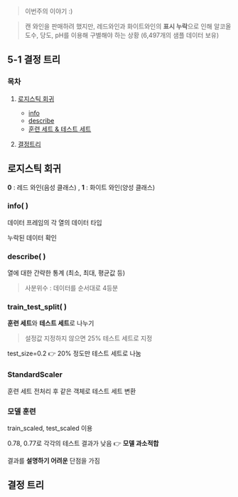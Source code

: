 > 이번주의 이야기 :)

>캔 와인을 판매하려 했지만, 레드와인과 화이트와인의  **표시 누락**으로 인해 알코올 도수, 당도, pH를 이용해 구별해야 하는 상황 (6,497개의 샘플 데이터 보유)
## 5-1 결정 트리  
### 목차
1. [로지스틱 회귀](#로지스틱-회귀)   
    - [info](#info(-))   
    - [describe](#describe(-))
    - [훈련 세트 & 테스트 세트](#train_test_split(-))

2. [결정트리](#결정-트리)   
  


## 로지스틱 회귀
**0** : 레드 와인(음성 클래스) , **1** : 화이트 와인(양성 클래스) 

### info( )
데이터 프레임의 각 열의 데이터 타입

누락된 데이터 확인
###  describe( )
열에 대한 간략한 통계 (최소, 최대, 평균값 등)
>사분위수 : 데이터를 순서대로 4등분

### train_test_split( )
**훈련 세트**와 **테스트 세트**로 나누기
>설정값 지정하지 않으면 25% 테스트 세트로 지정

test_size=0.2 👉 20% 정도만 테스트 세트로 나눔

### StandardScaler
훈련 세트 전처리 후 같은 객체로 테스트 세트 변환

### 모델 훈련
train_scaled, test_scaled 이용

0.78, 0.77로 각각의 테스트 결과가 낮음 👉 **모델 과소적합**

결과를 **설명하기 어려운** 단점을 가짐

## 결정 트리

